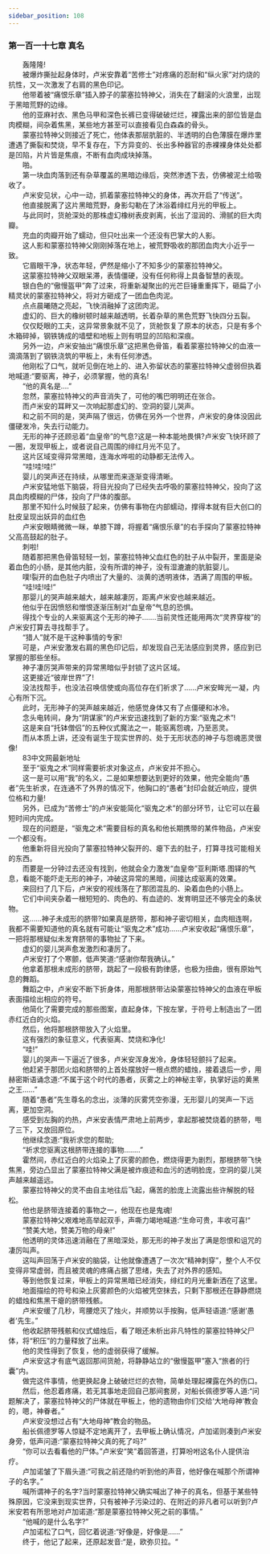 ```yaml
---
sidebar_position: 108
---
```

### 第一百一十七章 真名  


　　轰隆隆!  
　　被爆炸撕扯起身体时，卢米安靠着“苦修士”对疼痛的忍耐和“纵火家”对灼烧的抗性，又一次激发了右肩的黑色印记。  
　　他带着被“痛恨乐章”插入脖子的蒙塞拉特神父，消失在了翻滚的火浪里，出现于黑暗荒野的边缘。  
　　他的亚麻衬衣、黑色马甲和深色长裤已变得破破烂烂，裸露出来的部位皆是血肉模糊，间杂着焦黑，某些地方甚至可以直接看见白森森的骨头。  
　　蒙塞拉特神父则接近了死亡，他体表那层肮脏的、半透明的白色薄膜在爆炸里遭遇了撕裂和焚烧，早不复存在，下方异变的、长出多种器官的赤裸裸身体处处都是凹陷，片片皆是焦痕，不断有血肉成块掉落。  
　　啪。  
　　第一块血肉落到还有杂草覆盖的黑暗边缘后，突然渗透下去，仿佛被泥土给吸收了。  
　　卢米安见状，心中一动，抓着蒙塞拉特神父的身体，再次开启了“传送”。  
　　他直接脱离了这片黑暗荒野，身影勾勒在了沐浴着绯红月光的甲板上。  
　　与此同时，货舱深处的那株虚幻橡树表皮剥离，长出了湿润的、滑腻的巨大肉瓣。  
　　充血的肉瓣开始了蠕动，但只吐出来一个还没有巴掌大的人影。  
　　这人影和蒙塞拉特神父刚刚掉落在地上，被荒野吸收的那团血肉大小近乎一致。  
　　它眉眼干净，状态年轻，俨然是缩小了不知多少的蒙塞拉特神父。  
　　这蒙塞拉特神父双眼呆滞，表情僵硬，没有任何称得上具备智慧的表现。  
　　银白色的“傲慢盔甲”奔了过来，将重新凝聚出的光芒巨锤重重挥下，砸扁了小精灵状的蒙塞拉特神父，将对方砸成了一团血色肉泥。  
　　点点晨曦随之亮起，飞快消融掉了这团肉泥。  
　　虚幻的、巨大的橡树顿时越来越透明，长着杂草的黑色荒野飞快四分五裂。  
　　仅仅眨眼的工夫，这异常景象就不见了，货舱恢复了原本的状态，只是有多个木箱碎掉，钢铁铸成的墙壁和地板上则有明显的凹陷和深痕。  
　　另外一边，卢米安抽出“痛恨乐章”这把黑色骨笛，看着蒙塞拉特神父的血液一滴滴落到了钢铁浇筑的甲板上，未有任何渗透。  
　　他刚松了口气，就听见倒在地上的、进入弥留状态的蒙塞拉特神父虚弱但执着地喊道:“要驱离，神子，必须掌握，他的真名!  
　　“他的真名是.…”  
　　忽然，蒙塞拉特神父的声音消失了，可他的嘴巴明明还在张合。  
　　而卢米安的耳畔又一次响起那虚幻的、空洞的婴儿哭声。  
　　和之前不同的是，哭声隔了很远，仿佛在另外一个世界，卢米安的身体没因此僵硬发冷，失去行动能力。  
　　无形的神子还顾忌着“血皇帝”的气息?这是一种本能地畏惧?卢米安飞快环顾了一圈，发现甲板上，或者说自己周围的绯红月光不见了。  
　　这片区域变得异常黑暗，连海水哗啦的动静都无法传入。  
　　“哇!哇!哇!”  
　　婴儿的哭声还在持续，从哪里而来逐渐变得清晰。  
　　卢米安猛地低下脑袋，将目光投向了已经失去呼吸的蒙塞拉特神父，投向了这具血肉模糊的尸体，投向了尸体的腹部。  
　　那里不知什么时候鼓了起来，仿佛有事物在内部蠕动，撑得本就有巨大创口的肚皮呈现出妖异的血红色  
　　卢米安眼睛微微一眯，单膝下蹲，将握着“痛恨乐章”的右手探向了蒙塞拉特神父高高鼓起的肚子。  
　　刺啦!  
　　随着那把黑色骨笛轻轻一划，蒙塞拉特神父血红色的肚子从中裂开，里面是染着血色的小肠，是其他内脏，没有所谓的神子，没有湿漉漉的肮脏婴儿。  
　　噗!裂开的血色肚子内喷出了大量的、淡黄的透明液体，洒满了周围的甲板。  
　　“哇!哇!哇!”  
　　那婴儿的哭声越来越大，越来越凄厉，距离卢米安也越来越近。  
　　他似乎在因愤怒和憎恨逐渐压制对“血皇帝”气息的恐惧。  
　　得找个专业的人来驱离这个无形的神子…….当前灵性还能用两次“灵界穿梭”的卢米安打算去寻找帮手了。  
　　“猎人”就不是干这种事情的专家!  
　　可是，卢米安激发右肩的黑色印记后，却发现自己无法感应到灵界，感应到已掌握的那些坐标。  
　　神子凄厉哭声带来的异常黑暗似乎封锁了这片区域。  
　　这更接近“彼岸世界”了!  
　　没法找帮手，也没法召唤信使或向高位存在们祈求了…...卢米安眸光一凝，内心有所下沉。  
　　此时，无形神子的哭声越来越近，他感觉身体又有了点僵硬和冰冷。  
　　念头电转间，身为“阴谋家”的卢米安迅速找到了新的方案:“驱鬼之术”!  
　　这是来自“托钵僧侣”的五种仪式魔法之一，能驱离怨魂，乃至恶灵。  
　　而从本质上讲，还没有诞生于现实世界的、处于无形状态的神子与怨魂恶灵很像!  
　　83中文网最新地址  
　　至于“驱鬼之术”同样需要祈求对象这点，卢米安并不担心。  
　　这一是可以用“我”的名义，二是如果想要达到更好的效果，他完全能向“愚者”先生祈求，在连通不了外界的情况下，他胸口的“愚者”封印会就近响应，提供位格和力量!  
　　另外，已成为“苦修士”的卢米安能简化“驱鬼之术”的部分环节，让它可以在最短时间内完成。  
　　现在的问题是，“驱鬼之术”需要目标的真名和他长期携带的某件物品，卢米安一个都没有。  
　　他重新将目光投向了蒙塞拉特神父裂开的、瘪下去的肚子，打算寻找可能相关的东西。  
　　而要是一分钟过去还没有找到，他就会全力激发“血皇帝”亚利斯塔.图铎的气息，看能不能吓走无形的神子，冲破这异常的黑暗，间接达成驱离的效果。  
　　来回扫了几下后，卢米安的视线落在了那团混乱的、染着血色的小肠上。  
　　它们中间夹杂着一根短短的、肉色的、有血迹的、发育明显还不够完全的条状物。  
　　这……神子未成形的脐带?如果真是脐带，那和神子密切相关，血肉相连啊，我都不需要知道他的真名就有可能让“驱鬼之术”成功……卢米安收起“痛恨乐章”，一把将那根疑似未发育脐带的事物扯了下来。  
　　虚幻的婴儿哭声愈发激烈和凄厉了。  
　　卢米安打了个寒颤，低声笑道:“感谢你帮我确认。”  
　　他拿着那根未成形的脐带，跳起了一段极有韵律感，也极为扭曲，很有原始气息的舞蹈。  
　　舞蹈之中，卢米安不断下折身体，用那根脐带沾染蒙塞拉特神父的血液在甲板表面描绘出相应的符号。  
　　他简化了需要完成的那些图案，直起身体，下按左掌，于符号上制造出了一团赤红近白的火焰。  
　　然后，他将那根脐带放入了火焰里。  
　　这有强烈的象征意义，代表驱离、焚烧和净化!  
　　“哇!”  
　　婴儿的哭声一下逼近了很多，卢米安浑身发冷，身体轻轻颤抖了起来。  
　　他赶紧于那团火焰和脐带的上首处摆放好一根点燃的蜡烛，接着退后一步，用赫密斯语诵念道:“不属于这个时代的愚者，灰雾之上的神秘主宰，执掌好运的黄黑之王……”  
　　随着“愚者”先生尊名的念出，淡薄的灰雾凭空弥漫，无形婴儿的哭声一下远离，更加空洞。  
　　感受到左胸的灼热，卢米安表情严肃地上前两步，拿起那被焚烧着的脐带，甩了三下，又放回原位。  
　　他继续念道:“我祈求您的帮助;  
　　“祈求您驱离这根脐带连接的事物.…….”  
　　霍然间，赤红近白的火焰染上了灰雾的颜色，燃烧得更为剧烈，那根脐带飞快焦黑，旁边凸显出了蒙塞拉特神父满是被炸痕迹和血污的透明脸庞，空洞的婴儿哭声越来越遥远。  
　　蒙塞拉特神父的灵不由自主地往后飞起，痛苦的脸庞上流露出些许解脱的轻松。  
　　他也是脐带连接着的事物之一，他现在也是鬼魂!  
　　蒙塞拉特神父艰难地高举起双手，声嘶力竭地喊道:“生命可贵，丰收可喜!“  
　　“赞美大地，赞美万物的母亲!”  
　　他透明的灵体迅速消融在了黑暗深处，那无形的神子发出了满是怨恨和诅咒的凄厉叫声。  
　　这叫声回荡于卢米安的脑袋，让他就像遭遇了一次次“精神刺穿”，整个人不仅变得非常虚弱，而且被灵魂的疼痛占据了思绪，失去了对外界的感知。  
　　等到他恢复过来，甲板上的异常黑暗已经消失，绯红的月光重新洒在了这里。  
　　地面描绘的符号和染上灰雾颜色的火焰被凭空抹去，只剩下那根还在静静燃烧的蜡烛和焦黑干瘪的脐带残骸。  
　　卢米安缓了几秒，弯腰熄灭了烛火，并顺势以手按胸，低声轻语道:“感谢‘愚者’先生。”  
　　他收起脐带残骸和仪式蜡烛后，看了眼还未析出非凡特性的蒙塞拉特神父尸体，将“积压”的力量释放了出来。  
　　他的灵性得到了恢复，他的虚弱获得了缓解。  
　　卢米安这才有底气返回那间货舱，将静静站立的“傲慢盔甲”塞入“旅者的行囊”内。  
　　做完这件事情，他更换起身上破破烂烂的衣物，简单处理起裸露在外的伤口。  
　　然后，他忍着疼痛，若无其事地走回自己那间套房，对船长佩德罗等人道:“问题解决了，蒙塞拉特神父的尸体就在甲板上，他的遗物由你们交给‘大地母神’教会的，嗯，神眷者。”  
　　卢米安没想过占有“大地母神”教会的物品。  
　　船长佩德罗等人惊疑不定地离开了，去甲板上确认情况，卢加诺则凑到卢米安身旁，低声问道:“蒙塞拉特神父真的死了吗?”  
　　“你可以去看看他的尸体。”卢米安“笑”着回答道，打算吩咐这名仆人提供治疗。  
　　卢加诺皱了下眉头道:“可我之前还隐约听到他的声音，他好像在喊那个所谓神子的名字。”  
　　喊所谓神子的名字?当时蒙塞拉特神父确实喊出了神子的真名，但基于某些特殊原因，它没来到现实世界，只有被神子污染过的、在附近的非凡者可以听到?卢米安若有所思地对卢加诺道:“那是蒙塞拉特神父死之前的事情。”  
　　“他喊的是什么名字?”  
　　卢加诺松了口气，回忆着说道:“好像是，好像是……”  
　　终于，他记了起来，还原起发音:“是，欧弥贝拉。“  
